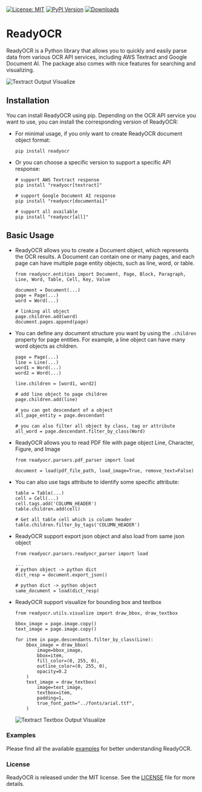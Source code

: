 [![License: MIT](https://img.shields.io/github/license/syanng/readyocr)](https://opensource.org/licenses/MIT) [![PyPI Version](https://img.shields.io/pypi/v/readyocr)](https://pypi.org/project/readyocr/) [![Downloads](https://img.shields.io/pypi/dm/readyocr)](https://pypi.org/project/readyocr/)


# ReadyOCR

ReadyOCR is a Python library that allows you to quickly and easily parse data from various OCR API services, including AWS Textract and Google Document AI. The package also comes with nice features for searching and visualizing.

![Textract Output Visualize](https://raw.githubusercontent.com/syanng/readyocr/main/images/visualize.png)

## Installation

You can install ReadyOCR using pip. Depending on the OCR API service you want to use, you can install the corresponding version of ReadyOCR:

* For minimal usage, if you only want to create ReadyOCR document object format:

    ```
    pip install readyocr
    ```

* Or you can choose a specific version to support a specific API response:

    ```
    # support AWS Textract response
    pip install "readyocr[textract]"

    # support Google Document AI response
    pip install "readyocr[documentai]"

    # support all available
    pip install "readyocr[all]"
    ```

## Basic Usage

* ReadyOCR allows you to create a Document object, which represents the OCR results. A Document can contain one or many pages, and each page can have multiple page entity objects, such as line, word, or table.

    ```
    from readyocr.entities import Document, Page, Block, Paragraph, Line, Word, Table, Cell, Key, Value

    document = Document(...)
    page = Page(...)
    word = Word(...)

    # linking all object
    page.children.add(word)
    document.pages.append(page)
    ```

* You can define any document structure you want by using the `.children` property for page entities. For example, a line object can have many word objects as children.

    ```
    page = Page(...)
    line = Line(...)
    word1 = Word(...)
    word2 = Word(...)

    line.children = [word1, word2]

    # add line object to page children
    page.children.add(line)

    # you can get descendant of a object
    all_page_entity = page.descendant

    # you can also filter all object by class, tag or attribute
    all_word = page.descendant.filter_by_class(Word)
    ```

* ReadyOCR allows you to read PDF file with page object Line, Character, Figure, and Image
    ```
    from readyocr.parsers.pdf_parser import load
    
    document = load(pdf_file_path, load_image=True, remove_text=False)
    ```

* You can also use tags attribute to identify some specific attribute:

    ```
    table = Table(...)
    cell = Cell(...)
    cell.tags.add('COLUMN_HEADER')
    table.children.add(cell)

    # Get all table cell which is column header
    table.children.filter_by_tags('COLUMN_HEADER') 
    ```

* ReadyOCR support export json object and also load from same json object

    ```
    from readyocr.parsers.readyocr_parser import load

    ...
    # python object -> python dict
    dict_resp = document.export_json()

    # python dict -> python object
    same_document = load(dict_resp)
    ```

* ReadyOCR support visualize for bounding box and textbox

    ```
    from readyocr.utils.visualize import draw_bbox, draw_textbox
    
    bbox_image = page.image.copy()
    text_image = page.image.copy()

    for item in page.descendants.filter_by_class(Line):
        bbox_image = draw_bbox(
            image=bbox_image,
            bbox=item,
            fill_color=(0, 255, 0),
            outline_color=(0, 255, 0), 
            opacity=0.2
        )
        text_image = draw_textbox(
            image=text_image, 
            textbox=item,
            padding=1,
            true_font_path="../fonts/arial.ttf",
        )
    ```

    ![Textract Textbox Output Visualize](https://raw.githubusercontent.com/syanng/readyocr/main/images/visualize_textbox.png)

### Examples

Please find all the available [examples](examples/) for better understanding ReadyOCR.

### License

ReadyOCR is released under the MIT license. See the [LICENSE](LICENSE) file for more details.
